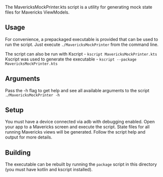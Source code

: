 The MavericksMockPrinter.kts script is a utility for generating mock state files for Mavericks ViewModels.

## Usage
For convenience, a prepackaged executable is provided that can be used to run the script.
Just execute `./MavericksMockPrinter` from the command line.

The script can also be run with Kscript - `kscript MavericksMockPrinter.kts`
Kscript was used to generate the executable - `kscript --package MavericksMockPrinter.kts`

## Arguments
Pass the -h flag to get help and see all available arguments to the script
`./MavericksMockPrinter -h`

## Setup
You must have a device connected via adb with debugging enabled.
Open your app to a Mavericks screen and execute the script. State files for all running Mavericks views
will be generated.
Follow the script help and output for more details.

## Building

The executable can be rebuilt by running the `package` script
in this directory (you must have kotlin and kscript installed).